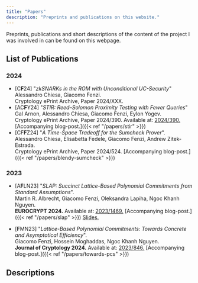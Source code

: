 ```yaml
---
title: "Papers"
description: "Preprints and publications on this website."
---
```


Preprints, publications and short descriptions of the content of the project I was involved in can be found on this webpage.

## List of Publications
### 2024
- [C**F**24] "_zkSNARKs in the ROM with Unconditional UC-Security_" \
    Alessandro Chiesa, Giacomo Fenzi. \
    Cryptology ePrint Archive, Paper 2024/XXX.
- [AC**F**Y24] "_STIR: Reed–Solomon Proximity Testing with Fewer Queries_" \
    Gal Arnon, Alessandro Chiesa, Giacomo Fenzi, Eylon Yogev. \
    Cryptology ePrint Archive, Paper 2024/390. Available at: [2024/390.](https://ia.cr/2024/390) [Accompanying blog-post.]({{< ref "/papers/stir" >}})
- [CF**F**Z24] "_A Time-Space Tradeoff for the Sumcheck Prover_". \
    Alessandro Chiesa, Elisabetta Fedele, Giacomo Fenzi, Andrew Zitek-Estrada. \
    Cryptology ePrint Archive, Paper 2024/524. [Accompanying blog-post.]({{< ref "/papers/blendy-sumcheck" >}})

### 2023
- [A**F**LN23] "_SLAP: Succinct Lattice-Based Polynomial Commitments from Standard Assumptions_". \
    Martin R. Albrecht, Giacomo Fenzi, Oleksandra Lapiha, Ngoc Khanh Nguyen. \
    **EUROCRYPT 2024.** Available at: [2023/1469.](https://ia.cr/2023/1469) [Accompanying blog-post.]({{< ref "/papers/slap" >}}) [Slides.](/presentations/slap.pdf)

- [**F**MN23] "_Lattice-Based Polynomial Commitments: Towards Concrete and Asymptotical Efficiency_". \
    Giacomo Fenzi, Hossein Moghaddas, Ngoc Khanh Nguyen. \
    **Journal of Cryptology 2024.** Available at: [2023/846.](https://ia.cr/2023/846) [Accompanying blog-post.]({{< ref "/papers/towards-pcs" >}})
 
## Descriptions
